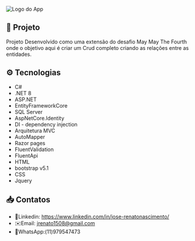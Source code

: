 ![Logo do App](https://github.com/jrenato1508/Midia-joseRenato/blob/main/imglinkedin.png?raw=true)


## 📱 Projeto
Projeto Desenvolvido como uma extensão do desafio May May The Fourth onde o objetivo aqui é criar um Crud completo criando as relações entre as entidades.



## ⚙️ Tecnologias
* C# 
* .NET 8
* ASP.NET
* EntityFrameworkCore
* SQL Server
* AspNetCore.Identity
* DI - dependency injection
* Arquitetura MVC
* AutoMapper
* Razor pages
* FluentValidation
* FluentApi
* HTML
* bootstrap v5.1
* CSS
* Jquery




## 📥 Contatos
* 👤Linkedin: https://www.linkedin.com/in/jose-renatonascimento/ 
* ✉️Email: jrenato1508@gmail.com 
* 📱WhatsApp:(11)979547473
